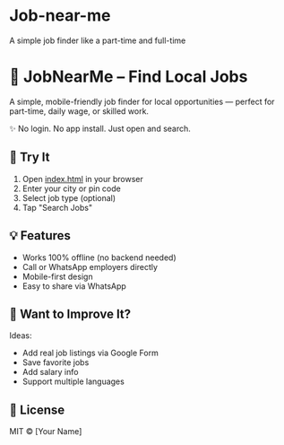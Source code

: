 # Job-near-me
A simple job finder like a part-time and full-time
# 📍 JobNearMe – Find Local Jobs

A simple, mobile-friendly job finder for local opportunities — perfect for part-time, daily wage, or skilled work.

✨ No login. No app install. Just open and search.

## 🚀 Try It
1. Open [index.html](index.html) in your browser
2. Enter your city or pin code
3. Select job type (optional)
4. Tap "Search Jobs"

## 💡 Features
- Works 100% offline (no backend needed)
- Call or WhatsApp employers directly
- Mobile-first design
- Easy to share via WhatsApp

## 🤝 Want to Improve It?
Ideas:
- Add real job listings via Google Form
- Save favorite jobs
- Add salary info
- Support multiple languages

## 📄 License
MIT © [Your Name]
